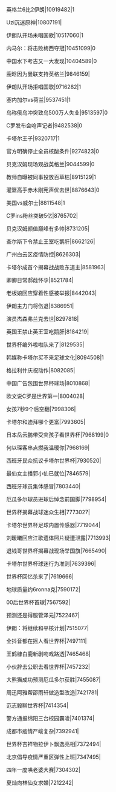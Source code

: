 英格兰6比2伊朗|10919482|1

Uzi沉迷原神|10807191|

伊朗队开场未唱国歌|10517060|1

内马尔：将击败梅西夺冠|10451099|0

中国水下考古又一大发现|10404589|0

鹿晗因为曼联支持英格兰|9846159|

伊朗队开场拒唱国歌|9716282|1

塞内加尔vs荷兰|9537451|1

乌称俄乌冲突致乌500万人失业|9513597|0

C罗发布会呛声记者|9482538|0

卡塔尔王子|9320717|1

官方明确停止全员核酸条件|9274823|0

贝克汉姆现场观战英格兰|9044599|0

教师自曝被同事投放百草枯|8915129|1

灌篮高手赤木刚宪声优去世|8876643|0

美国vs威尔士|8811548|1

C罗ins粉丝突破5亿|8765702|

贝克汉姆颜值巅峰有多帅|8731205|

查尔斯下令禁止王室吃鹅肝|8662126|

广州白云区疫情防控|8626303|

卡塔尔成首个揭幕战战败东道主|8581963|

卿卿日常郝葭怀孕|8521784|

老板娘回应穿着性感被举报|8442043|

伊朗主力门将伤退|8386951|

演员杰森弗兰克去世|8297818|

英国王禁止英王室吃鹅肝|8184219|

世界杯编外啦啦队来了|8129535|

韩媒称卡塔尔买不来足球文化|8094508|1

格拉利什庆祝动作|8082085|

中国广告包围世界杯球场|8010868|

欧文说C罗是世界第一|8004028|

女孩7秒9个后空翻|7998306|

卡塔尔和迪拜哪个更富|7993605|

日本岳云鹏带受灾孩子看世界杯|7968199|0

何以琛客串点燃我温暖你|7968169|

西班牙民众抗议卡塔尔世界杯|7930520|

最仙女主播郭小仙已就位|7846579|

西班牙球员集体感冒|7803440|

厄瓜多尔球员进球后悼念前国脚|7798954|

世界杯揭幕战球迷众生相|7773027|

卡塔尔世界杯足球内置传感器|7719044|

刘暖曦回应江歌遗体照片疑遭泄露|7713993|

退钱哥世界杯揭幕战现场举国旗|7665490|

卡塔尔世界杯球迷行为准则|7639396|

世界杯回忆杀来了|7619666|

地球质量约6ronna克|7590172|

00后世界杯首球|7567592|

预测还是得服管泽元|7522467|

伊朗：将继续和平核计划|7515077|

全抖音都在摇人看世界杯|7497111|

王鹤棣白鹿新剧吻戏路透|7465468|

小伙辞去公职去看世界杯|7457232|

大熊猫成功预测厄瓜多尔获胜|7455087|

周迅阿雅帮邵雨轩做造型改造|7421781|

范志毅聊世界杯|7414354|

警方通报绵阳三台校园霸凌|7401374|

成都市疫情严峻复杂|7392941|

世界杯吉祥物拉伊卜飘逸亮相|7372494|

北京倡导疫情严重区弹性上班|7347495|

四年一度哄老婆大赛|7304302|

夏灿向林仙女求婚|7212242|

